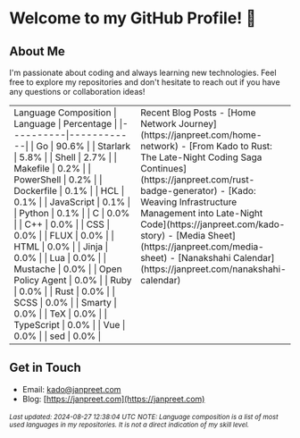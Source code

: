 # Welcome to my GitHub Profile! 👋

## About Me
I'm passionate about coding and always learning new technologies. Feel free to explore my repositories and don't hesitate to reach out if you have any questions or collaboration ideas!

<table>
<tr>
<td valign="top" width="50%">
Language Composition
| Language | Percentage |
|----------|------------|
| Go | 90.6% |
| Starlark | 5.8% |
| Shell | 2.7% |
| Makefile | 0.2% |
| PowerShell | 0.2% |
| Dockerfile | 0.1% |
| HCL | 0.1% |
| JavaScript | 0.1% |
| Python | 0.1% |
| C | 0.0% |
| C++ | 0.0% |
| CSS | 0.0% |
| FLUX | 0.0% |
| HTML | 0.0% |
| Jinja | 0.0% |
| Lua | 0.0% |
| Mustache | 0.0% |
| Open Policy Agent | 0.0% |
| Ruby | 0.0% |
| Rust | 0.0% |
| SCSS | 0.0% |
| Smarty | 0.0% |
| TeX | 0.0% |
| TypeScript | 0.0% |
| Vue | 0.0% |
| sed | 0.0% |

</td>
<td valign="top" width="50%">
Recent Blog Posts
- [Home Network Journey](https://janpreet.com/home-network)
- [From Kado to Rust: The Late-Night Coding Saga Continues](https://janpreet.com/rust-badge-generator)
- [Kado: Weaving Infrastructure Management into Late-Night Code](https://janpreet.com/kado-story)
- [Media Sheet](https://janpreet.com/media-sheet)
- [Nanakshahi Calendar](https://janpreet.com/nanakshahi-calendar)
</td>
</tr>
</table>

## Get in Touch
- Email: [kado@janpreet.com](mailto:kado@janpreet.com)
- Blog: [https://janpreet.com](https://janpreet.com)

<small><i>Last updated: 2024-08-27 12:38:04 UTC</i></small>
<small><i>NOTE: Language composition is a list of most used languages in my repositories. It is not a direct indication of my skill level.</i></small>